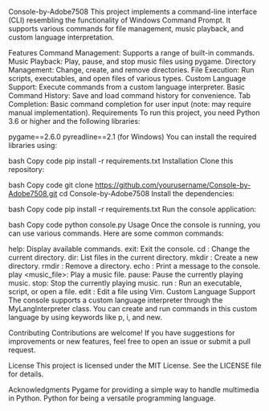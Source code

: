 Console-by-Adobe7508
This project implements a command-line interface (CLI) resembling the functionality of Windows Command Prompt. It supports various commands for file management, music playback, and custom language interpretation.

Features
Command Management: Supports a range of built-in commands.
Music Playback: Play, pause, and stop music files using pygame.
Directory Management: Change, create, and remove directories.
File Execution: Run scripts, executables, and open files of various types.
Custom Language Support: Execute commands from a custom language interpreter.
Basic Command History: Save and load command history for convenience.
Tab Completion: Basic command completion for user input (note: may require manual implementation).
Requirements
To run this project, you need Python 3.6 or higher and the following libraries:

pygame==2.6.0
pyreadline==2.1 (for Windows)
You can install the required libraries using:

bash
Copy code
pip install -r requirements.txt
Installation
Clone this repository:

bash
Copy code
git clone https://github.com/yourusername/Console-by-Adobe7508.git
cd Console-by-Adobe7508
Install the dependencies:

bash
Copy code
pip install -r requirements.txt
Run the console application:

bash
Copy code
python console.py
Usage
Once the console is running, you can use various commands. Here are some common commands:

help: Display available commands.
exit: Exit the console.
cd <directory>: Change the current directory.
dir: List files in the current directory.
mkdir <directory>: Create a new directory.
rmdir <directory>: Remove a directory.
echo <message>: Print a message to the console.
play <music_file>: Play a music file.
pause: Pause the currently playing music.
stop: Stop the currently playing music.
run <file>: Run an executable, script, or open a file.
edit <filename>: Edit a file using Vim.
Custom Language Support
The console supports a custom language interpreter through the MyLangInterpreter class. You can create and run commands in this custom language by using keywords like p, i, and new.

Contributing
Contributions are welcome! If you have suggestions for improvements or new features, feel free to open an issue or submit a pull request.

License
This project is licensed under the MIT License. See the LICENSE file for details.

Acknowledgments
Pygame for providing a simple way to handle multimedia in Python.
Python for being a versatile programming language.
